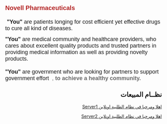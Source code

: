 <html>
<body>

<!--  div class="title1"><h1>Welcome to Vodachem Pharmaceutical</h1></div -->

<div class="text_left_1">
       
<span style="font-size:18px"><span style="font-family:tahoma,geneva,sans-serif"><span style="color:#B22222"><strong><span style="font-family:arial,helvetica,sans-serif"><span style="font-size:20px">Novell Pharmaceuticals</span></span></strong>
<br> <br> 
</span><span style="font-size:20px"><span style="font-family:arial,helvetica,sans-serif">&nbsp;</span></span><strong>"You" </strong>are patients longing for cost efficient yet effective drugs to cure all kind of diseases. </span></span> 

<p><span style="font-size:18px"><span style="font-family:tahoma,geneva,sans-serif"><strong>"You" </strong>are medical community and healthcare providers, who cares about excellent quality products and trusted partners in providing medical information as well as providing novelty products.<br><br><strong>"You" </strong>are government who are looking for partners to support government effort    <span style="color:#696969">&nbsp;<strong></strong>,&nbsp;<strong>to achieve a healthy community. </strong>&nbsp; </span></span></span></p>

</div> 



<div>
<h2  style="text-align:right;" >  نظــام المبيعات </h2>

<p style="text-align:right;" ><a href="https://45.241.61.217/bot/login.php">  Server1 اهلا ومرحبا في نظام الطلبية اونلاين </a></p>
<p style="text-align:right;" ><a href="https://45.241.61.218/bot/login.php">  Server2 اهلا ومرحبا في نظام الطلبية اونلاين </a></p>
 
 
 
<!--p style="text-align:right;" ><a href="https://http://45.241.61.217/myprojects/input_items.php">  ملف اسعار الادوية  </a></p -->
<!--p style="text-align:right;" ><a href="https://45.243.188.116//myprojects/input_order2.php"> قبال طلبيات السادة الصيادلة</a></p-->
</div>
 
 
 
</body>
</html>

        


